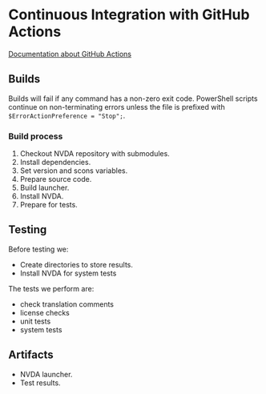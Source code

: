 # Continuous Integration with GitHub Actions

[Documentation about GitHub Actions](https://docs.github.com/en/actions)

## Builds

Builds will fail if any command has a non-zero exit code. PowerShell scripts continue on non-terminating errors unless the file is prefixed with `$ErrorActionPreference = "Stop";`.

### Build process

1. Checkout NVDA repository with submodules.
1. Install dependencies.
1. Set version and scons variables.
1. Prepare source code.
1. Build launcher.
1. Install NVDA.
1. Prepare for tests.

## Testing

Before testing we:

* Create directories to store results.
* Install NVDA for system tests

The tests we perform are:

* check translation comments
* license checks
* unit tests
* system tests

## Artifacts

* NVDA launcher.
* Test results.
